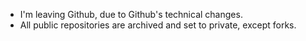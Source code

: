 - I'm leaving Github, due to Github's technical changes.
- All public repositories are archived and set to private, except forks.

<!---
Archived:
- 👋 Hi, I’m @aksulightning
- 👀 I’m interested in own projects.
- 📫 How to reach me: Github PMs or PlanetMinecraft PMs -> https://www.planetminecraft.com/member/lightning_storm/ 

aksulightning/aksulightning is a ✨ special ✨ repository because its `README.md` (this file) appears on your GitHub profile.
You can click the Preview link to take a look at your changes.
--->
